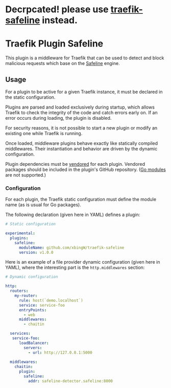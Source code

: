 # Decrpcated! please use [traefik-safeline](https://github.com/chaitin/traefik-safeline) instead.

# Traefik Plugin Safeline

This plugin is a middleware for Traefik that can be used to detect and block malicious requests which base on the [Safeline](https://waf.chaitin.com/) engine.

## Usage

For a plugin to be active for a given Traefik instance, it must be declared in the static configuration.

Plugins are parsed and loaded exclusively during startup, which allows Traefik to check the integrity of the code and catch errors early on.
If an error occurs during loading, the plugin is disabled.

For security reasons, it is not possible to start a new plugin or modify an existing one while Traefik is running.

Once loaded, middleware plugins behave exactly like statically compiled middlewares.
Their instantiation and behavior are driven by the dynamic configuration.

Plugin dependencies must be [vendored](https://golang.org/ref/mod#vendoring) for each plugin.
Vendored packages should be included in the plugin's GitHub repository. ([Go modules](https://blog.golang.org/using-go-modules) are not supported.)

### Configuration

For each plugin, the Traefik static configuration must define the module name (as is usual for Go packages).

The following declaration (given here in YAML) defines a plugin:

```yaml
# Static configuration

experimental:
  plugins:
    safeline:
      moduleName: github.com/xbingW/traefik-safeline
      version: v1.0.0
```

Here is an example of a file provider dynamic configuration (given here in YAML), where the interesting part is the `http.middlewares` section:

```yaml
# Dynamic configuration

http:
  routers:
    my-router:
      rule: host(`demo.localhost`)
      service: service-foo
      entryPoints:
        - web
      middlewares:
        - chaitin

  services:
   service-foo:
      loadBalancer:
        servers:
          - url: http://127.0.0.1:5000
  
  middlewares:
    chaitin:
      plugin:
        safeline:
          addr: safeline-detector.safeline:8000
```